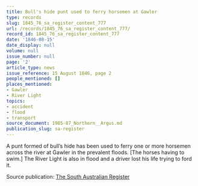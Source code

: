 ```yaml
---
title: Bull's hide punt used to ferry horsemen at Gawler
type: records
slug: 1845_76_sa_register_content_777
url: /records/1845_76_sa_register_content_777/
record_id: 1845_76_sa_register_content_777
date: '1846-08-15'
date_display: null
volume: null
issue_number: null
page: '2'
article_type: news
issue_reference: 15 August 1846, page 2
people_mentioned: []
places_mentioned:
- Gawler
- River Light
topics:
- accident
- flood
- transport
source_document: 1985-87_Northern__Argus.md
publication_slug: sa-register
---
```


A punt formed of bull’s hide has been used to ferry one or more horsemen across the river at Gawler in the prevalent floods.  [The horses having to swim.]  The River Light is also in flood and a driver lost his life trying to ford it.

Source publication: [The South Australian Register](/publications/sa-register/)
